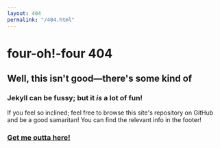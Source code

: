 ```yaml
---
layout: 404
permalink: "/404.html"
---
```


# four-oh!-four <i class="fa fa-bomb fa-2x"></i> 404

## Well, this isn't good&#8212;there's some kind of <i class="fa fa-bug fa-2x"></i>

### Jekyll can be fussy; but it _is_ a lot of fun!

If you feel so inclined; feel free to browse this site's repository on GitHub and be a <i class="fa fa-code fa-lg"></i> good samaritan!  You can find the relevant info in the footer!

### <a class="page-link" href="/">Get me outta here!</a>
